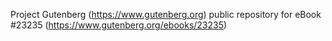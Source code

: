 Project Gutenberg (https://www.gutenberg.org) public repository for eBook #23235 (https://www.gutenberg.org/ebooks/23235)
